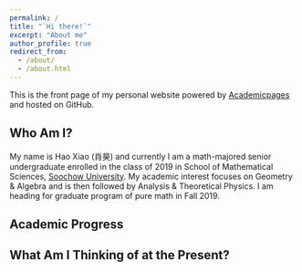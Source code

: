 ```yaml
---
permalink: /
title: "`Hi there!`"
excerpt: "About me"
author_profile: true
redirect_from: 
  - /about/
  - /about.html
---
```


This is the front page of my personal website powered by [Academicpages](https://github.com/academicpages/academicpages.github.io) and hosted on GitHub.

Who Am I?
------
My name is Hao Xiao (肖昊) and currently I am a math-majored senior undergraduate enrolled in the class of 2019 in School of Mathematical Sciences, [Soochow University](http://eng.suda.edu.cn). My academic interest focuses on Geometry & Algebra and is then followed by Analysis & Theoretical Physics. I am heading for graduate program of pure math in Fall 2019.

Academic Progress
------

What Am I Thinking of at the Present?
------


